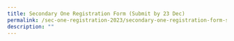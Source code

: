 ```yaml
---
title: Secondary One Registration Form (Submit by 23 Dec)
permalink: /sec-one-registration-2023/secondary-one-registration-form-submit-by-23-dec/
description: ""
---
```

